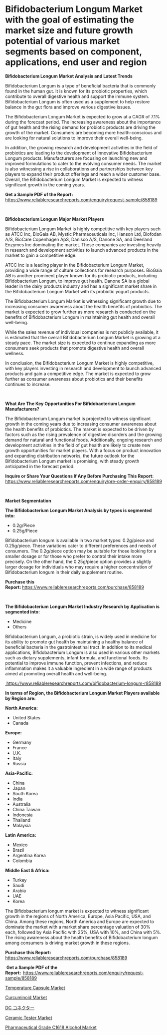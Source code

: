 <p><h1>Bifidobacterium Longum Market with the goal of estimating the market size and future growth potential of various market segments based on component, applications, end user and region</h1></p><p><strong>Bifidobacterium Longum Market Analysis and Latest Trends</strong></p>
<p><p>Bifidobacterium Longum is a type of beneficial bacteria that is commonly found in the human gut. It is known for its probiotic properties, which contribute to overall digestive health and support the immune system. Bifidobacterium Longum is often used as a supplement to help restore balance in the gut flora and improve various digestive issues.</p><p>The Bifidobacterium Longum Market is expected to grow at a CAGR of 7.1% during the forecast period. The increasing awareness about the importance of gut health and the rising demand for probiotic products are driving the growth of the market. Consumers are becoming more health-conscious and are looking for natural solutions to improve their overall well-being.</p><p>In addition, the growing research and development activities in the field of probiotics are leading to the development of innovative Bifidobacterium Longum products. Manufacturers are focusing on launching new and improved formulations to cater to the evolving consumer needs. The market is also witnessing a rise in collaborations and partnerships between key players to expand their product offerings and reach a wider customer base. Overall, the Bifidobacterium Longum Market is expected to witness significant growth in the coming years.</p></p>
<p><strong>Get a Sample PDF of the Report:&nbsp;</strong> <a href="https://www.reliableresearchreports.com/enquiry/request-sample/858189">https://www.reliableresearchreports.com/enquiry/request-sample/858189</a></p>
<p>&nbsp;</p>
<p><strong>Bifidobacterium Longum Major Market Players</strong></p>
<p><p>Bifidobacterium Longum Market is highly competitive with key players such as ATCC Inc, BioGaia AB, Mystic Pharmaceuticals Inc, Hanson Ltd, Biofodan A/S, BioCare Copenhagen ApS, Danisco A/S, Danone SA, and Deerland Enzymes Inc dominating the market. These companies are investing heavily in research and development activities to launch advanced products in the market to gain a competitive edge.</p><p>ATCC Inc is a leading player in the Bifidobacterium Longum Market, providing a wide range of culture collections for research purposes. BioGaia AB is another prominent player known for its probiotic products, including Bifidobacterium Longum, to improve gut health. Danone SA is a global leader in the dairy products industry and has a significant market share in the Bifidobacterium Longum Market with its probiotic yogurt products.</p><p>The Bifidobacterium Longum Market is witnessing significant growth due to increasing consumer awareness about the health benefits of probiotics. The market is expected to grow further as more research is conducted on the benefits of Bifidobacterium Longum in maintaining gut health and overall well-being.</p><p>While the sales revenue of individual companies is not publicly available, it is estimated that the overall Bifidobacterium Longum Market is growing at a steady pace. The market size is expected to continue expanding as more consumers seek products that promote digestive health and overall wellness.</p><p>In conclusion, the Bifidobacterium Longum Market is highly competitive, with key players investing in research and development to launch advanced products and gain a competitive edge. The market is expected to grow further as consumer awareness about probiotics and their benefits continues to increase.</p></p>
<p>&nbsp;</p>
<p><strong>What Are The Key Opportunities For Bifidobacterium Longum Manufacturers?</strong></p>
<p><p>The Bifidobacterium Longum market is projected to witness significant growth in the coming years due to increasing consumer awareness about the health benefits of probiotics. The market is expected to be driven by factors such as the rising prevalence of digestive disorders and the growing demand for natural and functional foods. Additionally, ongoing research and development activities in the field of gut health are likely to create new growth opportunities for market players. With a focus on product innovation and expanding distribution networks, the future outlook for the Bifidobacterium Longum market is promising, with steady growth anticipated in the forecast period.</p></p>
<p><strong>Inquire or Share Your Questions If Any Before Purchasing This Report:</strong> <a href="https://www.reliableresearchreports.com/enquiry/pre-order-enquiry/858189">https://www.reliableresearchreports.com/enquiry/pre-order-enquiry/858189</a></p>
<p>&nbsp;</p>
<p><strong>Market Segmentation</strong></p>
<p><strong>The Bifidobacterium Longum Market Analysis by types is segmented into:</strong></p>
<p><ul><li>0.2g/Piece</li><li>0.25g/Piece</li></ul></p>
<p><p>Bifidobacterium longum is available in two market types: 0.2g/piece and 0.25g/piece. These variations cater to different preferences and needs of consumers. The 0.2g/piece option may be suitable for those looking for a smaller dosage or for those who prefer to control their intake more precisely. On the other hand, the 0.25g/piece option provides a slightly larger dosage for individuals who may require a higher concentration of Bifidobacterium longum in their daily supplement routine.</p></p>
<p><strong>Purchase this Report:&nbsp;</strong><a href="https://www.reliableresearchreports.com/purchase/858189">https://www.reliableresearchreports.com/purchase/858189</a></p>
<p>&nbsp;</p>
<p><strong>The Bifidobacterium Longum Market Industry Research by Application is segmented into:</strong></p>
<p><ul><li>Medicine</li><li>Others</li></ul></p>
<p><p>Bifidobacterium Longum, a probiotic strain, is widely used in medicine for its ability to promote gut health by maintaining a healthy balance of beneficial bacteria in the gastrointestinal tract. In addition to its medical applications, Bifidobacterium Longum is also used in various other markets such as dietary supplements, infant formula, and functional foods. Its potential to improve immune function, prevent infections, and reduce inflammation makes it a valuable ingredient in a wide range of products aimed at promoting overall health and well-being.</p></p>
<p><a href="https://www.reliableresearchreports.com/bifidobacterium-longum-r858189">&nbsp;https://www.reliableresearchreports.com/bifidobacterium-longum-r858189</a></p>
<p><strong>In terms of Region, the Bifidobacterium Longum Market Players available by Region are:</strong></p>
<p>
    <p> <strong> North America: </strong>
        <ul>
            <li>United States</li>
            <li>Canada</li>
        </ul>
        </p> 
    <p> <strong> Europe: </strong>
        <ul>
            <li>Germany</li>
            <li>France</li>
            <li>U.K.</li>
            <li>Italy</li>
            <li>Russia</li>
        </ul>
        </p> 
    <p> <strong> Asia-Pacific: </strong>
        <ul>
            <li>China</li>
            <li>Japan</li>
            <li>South Korea</li>
            <li>India</li>
            <li>Australia</li>
            <li>China Taiwan</li>
            <li>Indonesia</li>
            <li>Thailand</li>
            <li>Malaysia</li>
        </ul>
        </p> 
    <p> <strong> Latin America: </strong>
        <ul>
            <li>Mexico</li>
            <li>Brazil</li>
            <li>Argentina Korea</li>
            <li>Colombia</li>
        </ul>
        </p> 
    <p> <strong> Middle East & Africa: </strong>
        <ul>
            <li>Turkey</li>
            <li>Saudi</li>
            <li>Arabia</li>
            <li>UAE</li>
            <li>Korea</li>
        </ul>
    </p>
    </p>
<p><p>The Bifidobacterium longum market is expected to witness significant growth in the regions of North America, Europe, Asia Pacific, USA, and China. Among these regions, North America and Europe are expected to dominate the market with a market share percentage valuation of 30% each, followed by Asia Pacific with 25%, USA with 10%, and China with 5%. The rising awareness about the health benefits of Bifidobacterium longum among consumers is driving market growth in these regions.</p></p>
<p><strong>Purchase this Report: </strong><a href="https://www.reliableresearchreports.com/purchase/858189">https://www.reliableresearchreports.com/purchase/858189</a></p>
<p>&nbsp;<strong>Get a Sample PDF of the Report:&nbsp;&nbsp;</strong><a href="https://www.reliableresearchreports.com/enquiry/request-sample/858189">https://www.reliableresearchreports.com/enquiry/request-sample/858189</a></p>
<p><strong></strong></p>
<p><p><a href="https://github.com/IzaiahBartell/Market-Research-Report-List-1/blob/main/temperature-capsule-market.md">Temperature Capsule Market</a></p><p><a href="https://github.com/biheemgalvinlouises6hokrh3h/Market-Research-Report-List-2/blob/main/curcuminoid-market.md">Curcuminoid Market</a></p><p><a href="https://github.com/VinceMarvin1/Market-Research-Report-List-1/blob/main/904448858414.md">DC コネクター</a></p><p><a href="https://www.linkedin.com/pulse/ceramic-tester-market-size-reveals-best-marketing-channels-global-cj3ve">Ceramic Tester Market</a></p><p><a href="https://issuu.com/reportprime-2/docs/pharmaceutical-grade-c1618-alcohol-market-size-203">Pharmaceutical Grade C1618 Alcohol Market</a></p></p>